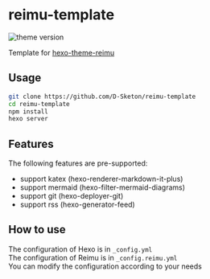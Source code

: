 # reimu-template

<img alt="theme version" src="https://img.shields.io/badge/dynamic/json?url=https%3A%2F%2Fraw.githubusercontent.com%2FD-Sketon%2Freimu-template%2Frefs%2Fheads%2Fmain%2Fpackage.json&query=%24.dependencies.hexo-theme-reimu&label=theme version">


Template for [hexo-theme-reimu](https://github.com/D-Sketon/hexo-theme-reimu)

## Usage

```bash
git clone https://github.com/D-Sketon/reimu-template
cd reimu-template
npm install
hexo server
```

## Features

The following features are pre-supported:

- support katex (hexo-renderer-markdown-it-plus)
- support mermaid (hexo-filter-mermaid-diagrams)
- support git (hexo-deployer-git)
- support rss (hexo-generator-feed)

## How to use

The configuration of Hexo is in `_config.yml`  
The configuration of Reimu is in `_config.reimu.yml`  
You can modify the configuration according to your needs